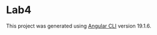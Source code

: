 # Lab4

This project was generated using [Angular CLI](https://github.com/angular/angular-cli) version 19.1.6.

